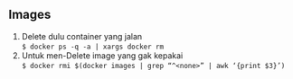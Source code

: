 ## Images
1. Delete dulu container yang jalan  
	`$ docker ps -q -a | xargs docker rm
	`
2. Untuk men-Delete image yang gak kepakai   
	`$ docker rmi $(docker images | grep “^<none>” | awk ‘{print $3}’)`